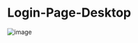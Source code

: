 # Login-Page-Desktop
![image](https://github.com/Zheny-mc/Login-Page-Desktop/assets/68734109/05c58f01-30ce-4c13-88ad-b6e8d1eccca3)
